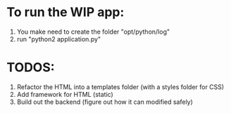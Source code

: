 # To run the WIP app:
1. You make need to create the folder "opt/python/log"
2. run "python2 application.py"

# TODOS:
1. Refactor the HTML into a templates folder (with a styles folder for CSS)
2. Add framework for HTML (static)
3. Build out the backend (figure out how it can modified safely)
